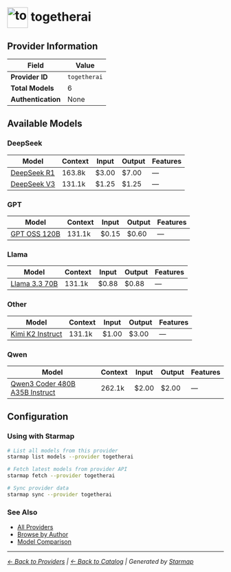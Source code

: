 # <img src="https://raw.githubusercontent.com/agentstation/starmap/master/internal/embedded/catalog/providers/togetherai/logo.svg" alt="togetherai logo" width="48" height="48" style="vertical-align: middle;"> togetherai
  
## Provider Information
  
| Field | Value |
|---------|---------|
| **Provider ID** | `togetherai` |
| **Total Models** | 6 |
| **Authentication** | None |

  
## Available Models
  
### DeepSeek
  
| Model | Context | Input | Output | Features |
|---------|---------|---------|---------|---------|
| [DeepSeek R1](./models/deepseek-ai-deepseek-r1.md) | 163.8k | $3.00 | $7.00 | — |
| [DeepSeek V3](./models/deepseek-ai-deepseek-v3.md) | 131.1k | $1.25 | $1.25 | — |

  
### GPT
  
| Model | Context | Input | Output | Features |
|---------|---------|---------|---------|---------|
| [GPT OSS 120B](./models/openai-gpt-oss-120b.md) | 131.1k | $0.15 | $0.60 | — |

  
### Llama
  
| Model | Context | Input | Output | Features |
|---------|---------|---------|---------|---------|
| [Llama 3.3 70B](./models/meta-llama-llama-3.3-70b-instruct-turbo.md) | 131.1k | $0.88 | $0.88 | — |

  
### Other
  
| Model | Context | Input | Output | Features |
|---------|---------|---------|---------|---------|
| [Kimi K2 Instruct](./models/moonshotai-kimi-k2-instruct.md) | 131.1k | $1.00 | $3.00 | — |

  
### Qwen
  
| Model | Context | Input | Output | Features |
|---------|---------|---------|---------|---------|
| [Qwen3 Coder 480B A35B Instruct](./models/qwen-qwen3-coder-480b-a35b-instruct-fp8.md) | 262.1k | $2.00 | $2.00 | — |

  
## Configuration
  
### Using with Starmap
  
```bash
# List all models from this provider
starmap list models --provider togetherai

# Fetch latest models from provider API
starmap fetch --provider togetherai

# Sync provider data
starmap sync --provider togetherai
```
  
### See Also

- [All Providers](../)
- [Browse by Author](../../authors/)
- [Model Comparison](../../models/)


  
---
_[← Back to Providers](../) | [← Back to Catalog](../../) | Generated by [Starmap](https://github.com/agentstation/starmap)_
